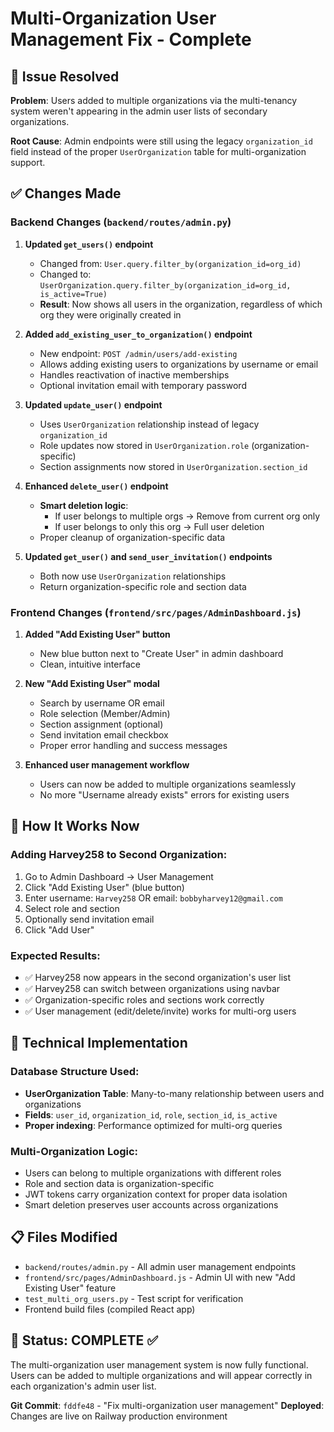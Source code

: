 # Multi-Organization User Management Fix - Complete

## 🎯 Issue Resolved
**Problem**: Users added to multiple organizations via the multi-tenancy system weren't appearing in the admin user lists of secondary organizations.

**Root Cause**: Admin endpoints were still using the legacy `organization_id` field instead of the proper `UserOrganization` table for multi-organization support.

## ✅ Changes Made

### Backend Changes (`backend/routes/admin.py`)

1. **Updated `get_users()` endpoint**
   - Changed from: `User.query.filter_by(organization_id=org_id)`
   - Changed to: `UserOrganization.query.filter_by(organization_id=org_id, is_active=True)`
   - **Result**: Now shows all users in the organization, regardless of which org they were originally created in

2. **Added `add_existing_user_to_organization()` endpoint**
   - New endpoint: `POST /admin/users/add-existing`
   - Allows adding existing users to organizations by username or email
   - Handles reactivation of inactive memberships
   - Optional invitation email with temporary password

3. **Updated `update_user()` endpoint**
   - Uses `UserOrganization` relationship instead of legacy `organization_id`
   - Role updates now stored in `UserOrganization.role` (organization-specific)
   - Section assignments now stored in `UserOrganization.section_id`

4. **Enhanced `delete_user()` endpoint**
   - **Smart deletion logic**:
     - If user belongs to multiple orgs → Remove from current org only
     - If user belongs to only this org → Full user deletion
   - Proper cleanup of organization-specific data

5. **Updated `get_user()` and `send_user_invitation()` endpoints**
   - Both now use `UserOrganization` relationships
   - Return organization-specific role and section data

### Frontend Changes (`frontend/src/pages/AdminDashboard.js`)

1. **Added "Add Existing User" button**
   - New blue button next to "Create User" in admin dashboard
   - Clean, intuitive interface

2. **New "Add Existing User" modal**
   - Search by username OR email
   - Role selection (Member/Admin)
   - Section assignment (optional)
   - Send invitation email checkbox
   - Proper error handling and success messages

3. **Enhanced user management workflow**
   - Users can now be added to multiple organizations seamlessly
   - No more "Username already exists" errors for existing users

## 🚀 How It Works Now

### Adding Harvey258 to Second Organization:
1. Go to Admin Dashboard → User Management
2. Click "Add Existing User" (blue button)
3. Enter username: `Harvey258` OR email: `bobbyharvey12@gmail.com`
4. Select role and section
5. Optionally send invitation email
6. Click "Add User"

### Expected Results:
- ✅ Harvey258 now appears in the second organization's user list
- ✅ Harvey258 can switch between organizations using navbar
- ✅ Organization-specific roles and sections work correctly
- ✅ User management (edit/delete/invite) works for multi-org users

## 🔧 Technical Implementation

### Database Structure Used:
- **UserOrganization Table**: Many-to-many relationship between users and organizations
- **Fields**: `user_id`, `organization_id`, `role`, `section_id`, `is_active`
- **Proper indexing**: Performance optimized for multi-org queries

### Multi-Organization Logic:
- Users can belong to multiple organizations with different roles
- Role and section data is organization-specific
- JWT tokens carry organization context for proper data isolation
- Smart deletion preserves user accounts across organizations

## 📋 Files Modified

- `backend/routes/admin.py` - All admin user management endpoints
- `frontend/src/pages/AdminDashboard.js` - Admin UI with new "Add Existing User" feature
- `test_multi_org_users.py` - Test script for verification
- Frontend build files (compiled React app)

## 🎉 Status: COMPLETE ✅

The multi-organization user management system is now fully functional. Users can be added to multiple organizations and will appear correctly in each organization's admin user list.

**Git Commit**: `fddfe48` - "Fix multi-organization user management"
**Deployed**: Changes are live on Railway production environment
